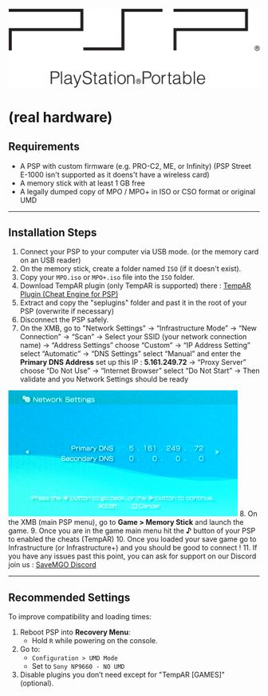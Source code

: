 ![PSP Logo](../assets/Psp-logo.png)
# (real hardware)

## Requirements
- A PSP with custom firmware (e.g. PRO-C2, ME, or Infinity) (PSP Street E-1000 isn't supported as it doens't have a wireless card)
- A memory stick with at least 1 GB free
- A legally dumped copy of MPO / MPO+ in ISO or CSO format or original UMD

---

## Installation Steps
1. Connect your PSP to your computer via USB mode. (or the memory card on an USB reader)
2. On the memory stick, create a folder named `ISO` (if it doesn't exist).
3. Copy your `MPO.iso` or `MPO+.iso` file into the `ISO` folder.
4. Download TempAR plugin (only TempAR is supported) there : [TempAR Plugin (Cheat Engine for PSP)](https://github.com/snakeswiss/Tutorial-setting-up-MPO-MPO-Online/raw/main/assets/tempar_163.7z)
5. Extract and copy the "seplugins" folder and past it in the root of your PSP (overwrite if necessary) 
6. Disconnect the PSP safely.
7. On the XMB, go to "Network Settings" -> “Infrastructure Mode” -> “New Connection” -> “Scan” -> Select your SSID (your network connection name) -> “Address Settings” choose “Custom” -> “IP Address Setting” select “Automatic” -> “DNS Settings” select “Manual” and enter the **Primary DNS Address** set up this IP : **5.161.249.72** -> “Proxy Server” choose “Do Not Use” -> “Internet Browser” select “Do Not Start” -> Then validate and you Network Settings should be ready

![DNS IP](../assets/IP.png)
8. On the XMB (main PSP menu), go to **Game > Memory Stick** and launch the game.
9. Once you are in the game main menu hit the **♪** button of your PSP to enabled the cheats (TempAR)
10. Once you loaded your save game go to Infrastructure (or Infrastructure+) and you should be good to connect !
11. If you have any issues past this point, you can ask for support on our Discord join us : [SaveMGO Discord](https://discord.gg/mgo2pc)

---

## Recommended Settings
To improve compatibility and loading times:

1. Reboot PSP into **Recovery Menu**:
   - Hold `R` while powering on the console.
2. Go to:
   - `Configuration > UMD Mode`
   - Set to `Sony NP9660 - NO UMD`
3. Disable plugins you don’t need except for "TempAR [GAMES]" (optional).

